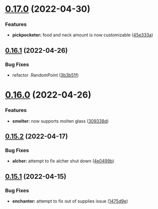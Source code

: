 # [0.17.0](https://github.com/Torwent/FreeWaspBots/compare/v0.16.1...v0.17.0) (2022-04-30)


### Features

* **pickpocketer:** food and neck amount is now customizable ([45e333a](https://github.com/Torwent/FreeWaspBots/commit/45e333a29facea666a911e91b42cd93385ea2298))



## [0.16.1](https://github.com/Torwent/FreeWaspBots/compare/v0.16.0...v0.16.1) (2022-04-26)


### Bug Fixes

* refactor .RandomPoint ([3b3b51f](https://github.com/Torwent/FreeWaspBots/commit/3b3b51ff0f2f320a8ab571295beeb14efec0d2a2))



# [0.16.0](https://github.com/Torwent/FreeWaspBots/compare/v0.15.2...v0.16.0) (2022-04-26)


### Features

* **smelter:** now supports molten glass ([309338d](https://github.com/Torwent/FreeWaspBots/commit/309338dc73a36a67b263e947a929e4a46419649d))



## [0.15.2](https://github.com/Torwent/FreeWaspBots/compare/v0.15.1...v0.15.2) (2022-04-17)


### Bug Fixes

* **alcher:** attempt to fix alcher shut down ([4e0499b](https://github.com/Torwent/FreeWaspBots/commit/4e0499bb735a6c00f03e1d8ab4816c7258c1cb63))



## [0.15.1](https://github.com/Torwent/FreeWaspBots/compare/v0.15.0...v0.15.1) (2022-04-15)


### Bug Fixes

* **enchanter:** attempt to fix  out of supplies issue ([1475d9e](https://github.com/Torwent/FreeWaspBots/commit/1475d9e1bd04e28219c853fb8e0bbf47a41fd44a))



